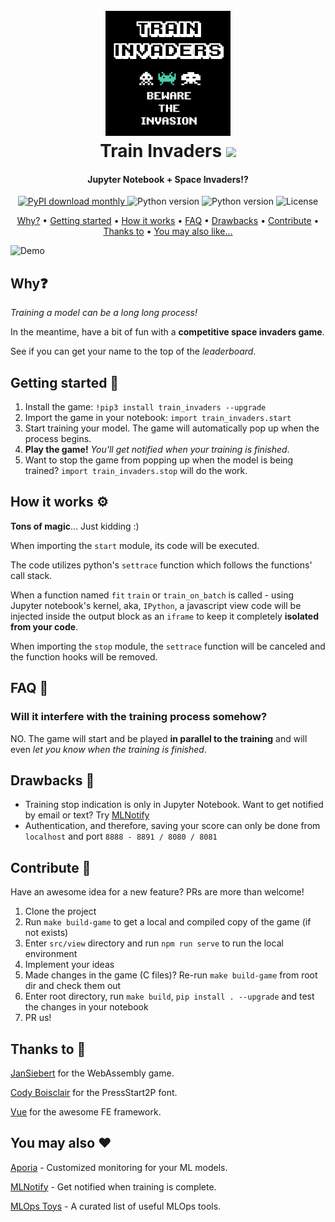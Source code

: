 <h1 align="center">
  <br>
  <img src="https://raw.githubusercontent.com/aporia-ai/TrainInvaders/main/src/assets/logo.png" alt="TrainInvaders" width="200">
  <br>
    Train Invaders
    <a href="https://twitter.com/intent/tweet?text=Jupyter%20Notebook%20%2B%20Space%20Invaders%3F!%20Something%20fun%20to%20do%20while%20training%20your%20model%20%F0%9F%91%BE&url=https://github.com/aporia-ai/TrainInvaders&hashtags=MachineLearning,JupyterNotebook,DataScience,TrainInvaders" target="_blank">
        <img src="https://img.shields.io/badge/Twitter-1DA1F2?style=for-the-badge&logo=twitter&logoColor=white" width="70">
    </a>
</h1>

<h4 align="center">Jupyter Notebook + Space Invaders!?</h4>

<p align="center">
  <a href="https://pypi.python.org/pypi/train_invaders/">
    <img src="https://img.shields.io/pypi/dm/ansicolortags.svg"
         alt="PyPI download monthly">
  </a>
  <img src="https://img.shields.io/badge/python-+3.6-blue.svg"
         alt="Python version">
  <img src="https://img.shields.io/badge/contributions-welcome-orange.svg"
         alt="Python version">
  <img src="https://img.shields.io/badge/license-MIT-green.svg"
         alt="License">
</p>

<p align="center">
  <a href="#why">Why?</a> •
  <a href="#getting-started-">Getting started</a> •
  <a href="#how-it-works-%EF%B8%8F">How it works</a> •
  <a href="#faq-">FAQ</a> •
  <a href="#drawbacks-">Drawbacks</a> •
  <a href="#contribute-">Contribute</a> •
  <a href="#thanks-to-">Thanks to</a> •
  <a href="#you-may-also-like-%EF%B8%8F">You may also like...</a>
</p>

![Demo](https://raw.githubusercontent.com/aporia-ai/TrainInvaders/main/src/assets/demo.gif)

## Why❓
*Training a model can be a long long process!*

In the meantime, have a bit of fun with a **competitive space invaders game**.

See if you can get your name to the top of the *leaderboard*.

## Getting started 🏁
1. Install the game:
`!pip3 install train_invaders --upgrade`
2. Import the game in your notebook:
`import train_invaders.start`
3. Start training your model. The game will automatically pop up when the process begins.
4. **Play the game!** *You'll get notified when your training is finished*.
5. Want to stop the game from popping up when the model is being trained?
`import train_invaders.stop` will do the work.

## How it works ⚙️
**Tons of magic**... Just kidding :)

When importing the `start` module, its code will be executed.

The code utilizes python's `settrace` function which follows the functions' call stack.

When a function named `fit` `train` or `train_on_batch` is called - using Jupyter notebook's kernel, aka, `IPython`, a javascript view code will be injected inside the output block as an `iframe` to keep it completely **isolated from your code**.

When importing the `stop` module, the `settrace` function will be canceled and the function hooks will be removed.

## FAQ 🙋
### Will it interfere with the training process somehow?

NO. The game will start and be played **in parallel to the training** and will even *let you know when the training is finished*.

## Drawbacks 🥺
* Training stop indication is only in Jupyter Notebook. Want to get notified by email or text? Try [MLNotify](https://mlnotify.aporia.com/)
* Authentication, and therefore, saving your score can only be done from `localhost` and port `8888 - 8891 / 8080 / 8081`

## Contribute 🤝
Have an awesome idea for a new feature? PRs are more than welcome!

1. Clone the project
2. Run `make build-game` to get a local and compiled copy of the game (if not exists)
2. Enter `src/view` directory and run `npm run serve` to run the local environment
2. Implement your ideas
3. Made changes in the game (C files)? Re-run `make build-game` from root dir and check them out
5. Enter root directory, run `make build`, `pip install . --upgrade` and test the changes in your notebook
6. PR us!

## Thanks to 🙏
[JanSiebert](https://github.com/JanSiebert/wasm-space-invaders) for the WebAssembly game.

[Cody Boisclair](https://github.com/codeman38) for the PressStart2P font.

[Vue](https://github.com/vuejs/vue) for the awesome FE framework.

## You may also ❤️
[Aporia](https://www.aporia.com/?utm_source=train-invaders&utm_medium=docs&utm_campaign=train-invaders) - Customized monitoring for your ML models.

[MLNotify](https://mlnotify.aporia.com/) - Get notified when training is complete.

[MLOps Toys](https://mlops.toys/?utm_source=train-invaders&utm_medium=docs&utm_campaign=train-invaders) - A curated list of useful MLOps tools.
